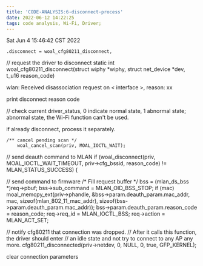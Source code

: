 ```yaml
---
title: 'CODE-ANALYSIS:6-disconnect-process'
date: 2022-06-12 14:22:25
tags: code analysis, Wi-Fi, Driver;
---
```


Sat Jun  4 15:46:42 CST 2022

	.disconnect = woal_cfg80211_disconnect,


// request the driver to disconnect
static int
woal_cfg80211_disconnect(struct wiphy *wiphy, struct net_device *dev,
			 t_u16 reason_code)

wlan: Received disassociation request on < interface >, reason: xx


print disconnect reason code


// check current driver_status, 0 indicate normal state, 1 abnormal state;
abnormal state, the Wi-Fi function can't be used.


if already disconnect, process it separately.


	/** cancel pending scan */
		woal_cancel_scan(priv, MOAL_IOCTL_WAIT);


// send deauth command to MLAN
	if (woal_disconnect(priv, MOAL_IOCTL_WAIT_TIMEOUT, priv->cfg_bssid,
				    reason_code) != MLAN_STATUS_SUCCESS) {

// send command to firmware
			/* Fill request buffer */
			bss = (mlan_ds_bss *)req->pbuf;
			bss->sub_command = MLAN_OID_BSS_STOP;
			if (mac)
					moal_memcpy_ext(priv->phandle,
									&bss->param.deauth_param.mac_addr, mac,
									sizeof(mlan_802_11_mac_addr),
									sizeof(bss->param.deauth_param.mac_addr));
			bss->param.deauth_param.reason_code = reason_code;
			req->req_id = MLAN_IOCTL_BSS;
			req->action = MLAN_ACT_SET;



// notify cfg80211 that connection was dropped.
// After it calls this function, the driver should enter 
// an idle state and not try to connect to any AP any more.
cfg80211_disconnected(priv->netdev, 0, NULL, 0, true, GFP_KERNEL);


clear connection parameters


